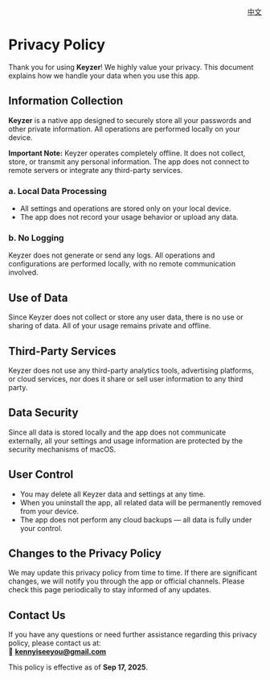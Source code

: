 <p align="right">
  <a href="./privacy-policy.zh.md">中文</a>
</p>
<!--rehype:style=float: right; bottom: -36px; position: relative;-->

Privacy Policy
===

Thank you for using **Keyzer**! We highly value your privacy. This document explains how we handle your data when you use this app.

## Information Collection

**Keyzer** is a native app designed to securely store all your passwords and other private information. All operations are performed locally on your device.

**Important Note:** Keyzer operates completely offline. It does not collect, store, or transmit any personal information. The app does not connect to remote servers or integrate any third-party services.

### a. Local Data Processing

* All settings and operations are stored only on your local device.
* The app does not record your usage behavior or upload any data.

### b. No Logging

Keyzer does not generate or send any logs. All operations and configurations are performed locally, with no remote communication involved.

## Use of Data

Since Keyzer does not collect or store any user data, there is no use or sharing of data. All of your usage remains private and offline.

## Third-Party Services

Keyzer does not use any third-party analytics tools, advertising platforms, or cloud services, nor does it share or sell user information to any third party.

## Data Security

Since all data is stored locally and the app does not communicate externally, all your settings and usage information are protected by the security mechanisms of macOS.

## User Control

* You may delete all Keyzer data and settings at any time.
* When you uninstall the app, all related data will be permanently removed from your device.
* The app does not perform any cloud backups — all data is fully under your control.

## Changes to the Privacy Policy

We may update this privacy policy from time to time. If there are significant changes, we will notify you through the app or official channels. Please check this page periodically to stay informed of any updates.

## Contact Us

If you have any questions or need further assistance regarding this privacy policy, please contact us at:  
📧 **[kennyiseeyou@gmail.com](mailto:kennyiseeyou@gmail.com)**

This policy is effective as of **Sep 17, 2025**.
